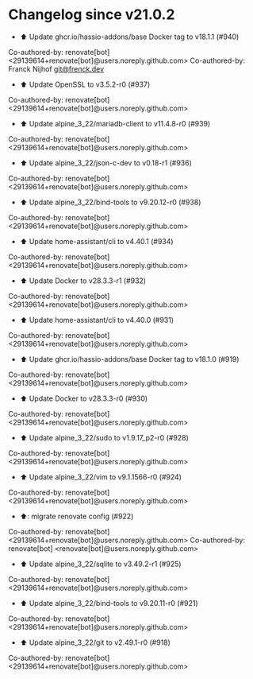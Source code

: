 # Changelog since v21.0.2
- ⬆️ Update ghcr.io/hassio-addons/base Docker tag to v18.1.1 (#940)

Co-authored-by: renovate[bot] <29139614+renovate[bot]@users.noreply.github.com>
Co-authored-by: Franck Nijhof <git@frenck.dev> 
- ⬆️ Update OpenSSL to v3.5.2-r0 (#937)

Co-authored-by: renovate[bot] <29139614+renovate[bot]@users.noreply.github.com> 
- ⬆️ Update alpine_3_22/mariadb-client to v11.4.8-r0 (#939)

Co-authored-by: renovate[bot] <29139614+renovate[bot]@users.noreply.github.com> 
- ⬆️ Update alpine_3_22/json-c-dev to v0.18-r1 (#936)

Co-authored-by: renovate[bot] <29139614+renovate[bot]@users.noreply.github.com> 
- ⬆️ Update alpine_3_22/bind-tools to v9.20.12-r0 (#938)

Co-authored-by: renovate[bot] <29139614+renovate[bot]@users.noreply.github.com> 
- ⬆️ Update home-assistant/cli to v4.40.1 (#934)

Co-authored-by: renovate[bot] <29139614+renovate[bot]@users.noreply.github.com> 
- ⬆️ Update Docker to v28.3.3-r1 (#932)

Co-authored-by: renovate[bot] <29139614+renovate[bot]@users.noreply.github.com> 
- ⬆️ Update home-assistant/cli to v4.40.0 (#931)

Co-authored-by: renovate[bot] <29139614+renovate[bot]@users.noreply.github.com> 
- ⬆️ Update ghcr.io/hassio-addons/base Docker tag to v18.1.0 (#919)

Co-authored-by: renovate[bot] <29139614+renovate[bot]@users.noreply.github.com> 
- ⬆️ Update Docker to v28.3.3-r0 (#930)

Co-authored-by: renovate[bot] <29139614+renovate[bot]@users.noreply.github.com> 
- ⬆️ Update alpine_3_22/sudo to v1.9.17_p2-r0 (#928)

Co-authored-by: renovate[bot] <29139614+renovate[bot]@users.noreply.github.com> 
- ⬆️ Update alpine_3_22/vim to v9.1.1566-r0 (#924)

Co-authored-by: renovate[bot] <29139614+renovate[bot]@users.noreply.github.com> 
- ⬆️: migrate renovate config (#922)

Co-authored-by: renovate[bot] <29139614+renovate[bot]@users.noreply.github.com>
Co-authored-by: renovate[bot] <renovate[bot]@users.noreply.github.com> 
- ⬆️ Update alpine_3_22/sqlite to v3.49.2-r1 (#925)

Co-authored-by: renovate[bot] <29139614+renovate[bot]@users.noreply.github.com> 
- ⬆️ Update alpine_3_22/bind-tools to v9.20.11-r0 (#921)

Co-authored-by: renovate[bot] <29139614+renovate[bot]@users.noreply.github.com> 
- ⬆️ Update alpine_3_22/git to v2.49.1-r0 (#918)

Co-authored-by: renovate[bot] <29139614+renovate[bot]@users.noreply.github.com> 
